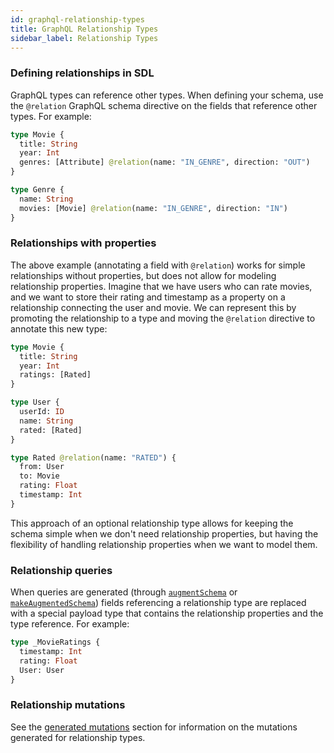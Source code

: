 ```yaml
---
id: graphql-relationship-types
title: GraphQL Relationship Types
sidebar_label: Relationship Types
---
```


### Defining relationships in SDL

GraphQL types can reference other types. When defining your schema, use the `@relation` GraphQL schema directive on the fields that reference other types. For example:

```graphql
type Movie {
  title: String
  year: Int
  genres: [Attribute] @relation(name: "IN_GENRE", direction: "OUT")
}

type Genre {
  name: String
  movies: [Movie] @relation(name: "IN_GENRE", direction: "IN")
}
```

### Relationships with properties

The above example (annotating a field with `@relation`) works for simple relationships without properties, but does not allow for modeling relationship properties. Imagine that we have users who can rate movies, and we want to store their rating and timestamp as a property on a relationship connecting the user and movie. We can represent this by promoting the relationship to a type and moving the `@relation` directive to annotate this new type:

```graphql
type Movie {
  title: String
  year: Int
  ratings: [Rated]
}

type User {
  userId: ID
  name: String
  rated: [Rated]
}

type Rated @relation(name: "RATED") {
  from: User
  to: Movie
  rating: Float
  timestamp: Int
}
```

This approach of an optional relationship type allows for keeping the schema simple when we don't need relationship properties, but having the flexibility of handling relationship properties when we want to model them.

### Relationship queries

When queries are generated (through [`augmentSchema`](neo4j-graphql-js-api.html#augmentschemaschema-graphqlschema) or [`makeAugmentedSchema`](neo4j-graphql-js-api.md#makeaugmentedschemaoptions-graphqlschema)) fields referencing a relationship type are replaced with a special payload type that contains the relationship properties and the type reference. For example:

```graphql
type _MovieRatings {
  timestamp: Int
  rating: Float
  User: User
}
```

### Relationship mutations

See the [generated mutations](#generated-mutations) section for information on the mutations generated for relationship types.